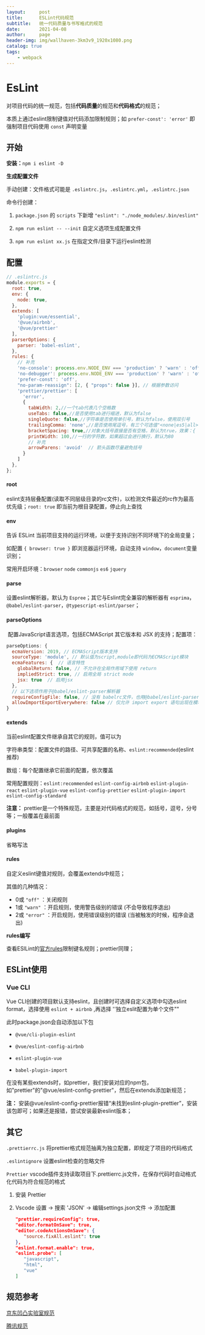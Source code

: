 ```yaml
---
layout:     post
title:      ESLint代码规范
subtitle:   统一代码质量与书写格式的规范
date:       2021-04-08
author:     page
header-img: img/wallhaven-3km3v9_1920x1080.png
catalog: true
tags:
    - webpack
---
```


# EsLint

对项目代码的统一规范，包括**代码质量**的规范和**代码格式**的规范；

本质上通过eslint限制键值对代码添加限制规则；如 `prefer-const': 'error'` 即强制项目代码使用 `const` 声明变量

## 开始

**安装：**`npm i eslint -D`

**生成配置文件** 

手动创建：文件格式可能是 `.eslintrc.js`，`.eslintrc.yml`，`.eslintrc.json`

命令行创建：

1. `package.json` 的 `scripts` 下新增 `"eslint": "./node_modules/.bin/eslint"`

2. `npm run eslint -- --init` 自定义选项生成配置文件

3. `npm run eslint xx.js` 在指定文件/目录下运行eslint检测

## 配置

```js
// .eslintrc.js
module.exports = {
  root: true,
  env: {
    node: true,
  },
  extends: [
    'plugin:vue/essential',
    '@vue/airbnb',
    '@vue/prettier'
  ],
  parserOptions: {
    parser: 'babel-eslint',
  },
  rules: {
    // 补充
    'no-console': process.env.NODE_ENV === 'production' ? 'warn' : 'off',
    'no-debugger': process.env.NODE_ENV === 'production' ? 'warn' : 'off',
    'prefer-const': 'off',
    "no-param-reassign": [2, { "props": false }], // 根据参数访问
    'prettier/prettier': [
      'error',
      {
        tabWidth: 2,//一个tab代表几个空格数
        useTabs: false,//是否使用tab进行缩进，默认为false
        singleQuote: false,//字符串是否使用单引号，默认为false，使用双引号
        trailingComma: 'none',//是否使用尾逗号，有三个可选值"<none|es5|all>"
        bracketSpacing: true,//对象大括号直接是否有空格，默认为true，效果：{ foo: bar }
        printWidth: 100,//一行的字符数，如果超过会进行换行，默认为80
        // 补充
        arrowParens: 'avoid'  // 箭头函数尽量避免括号
      }
    ]
  },
};
```

#### root

eslint支持层叠配置(读取不同层级目录的rc文件)，以检测文件最近的rc作为最高优先级；`root: true` 即当前为根目录配置，停止向上查找

#### env

告诉 ESLint 当前项目支持的运行环境，以便于支持识别不同环境下的全局变量；

如配置 `{ browser: true }` 即浏览器运行环境，自动支持 `window`，`document`变量识别；

常用开启环境：`browser` `node` `commonjs` `es6` `jquery`

#### parse

设置eslint解析器，默认为 `Espree`；其它与Eslint完全兼容的解析器有 `esprima`，`@babel/eslint-parser`，`@typescript-eslint/parser`；

#### parseOptions

 配置JavaScript语言选项，包括ECMAScript 其它版本和 JSX 的支持；配置项：

```js
parseOptions: {
  ecmaVersion: 2019, // ECMAScript版本支持
  sourceType: 'module', // 默认值为script,module即代码为ECMAScript模块
  ecmaFeatures: {  // 语言特性
    globalReturn: false, // 不允许在全局作用域下使用 return
    impliedStrict: true, // 启用全局 strict mode
    jsx: true  // 启用jsx
  },
  // 以下选项作用于@babel/eslint-parser解析器
  requireConfigFile: false, // 没有 babelrc文件，也用@babel/eslint-parser解析
  allowImportExportEverywhere: false // 仅允许 import export 语句出现在模块顶层
}
```

#### extends

当前eslint配置文件继承自其它的规则，值可以为

字符串类型：配置文件的路径、可共享配置的名称、`eslint:recommended`(eslint推荐)

数组：每个配置继承它前面的配置，依次覆盖

常用配置规则：`eslint:recommended` `eslint-config-airbnb` `eslint-plugin-react` `eslint-plugin-vue` `eslint-config-prettier` `eslint-plugin-import` `eslint-config-standard`

**注意：** prettier是一个特殊规范，主要是对代码格式的规范，如括号，逗号，分号等；一般覆盖在最前面

#### plugins

省略写法

#### rules

自定义eslint键值对规则，会覆盖extends中规范；

其值的几种情况：

- 0或 `"off"` ：关闭规则
- 1或 `"warn"` ：开启规则，使用警告级别的错误 (不会导致程序退出)
- 2或 `"error"` ：开启规则，使用错误级别的错误 (当被触发的时候，程序会退出)

**rules编写**

查看ESlLint的[官方rules](https://eslint.org/docs/latest/rules/)限制键名规则；prettier同理；

## ESLint使用

### Vue CLI

Vue CLI创建的项目默认支持eslint，且创建时可选择自定义选项中勾选eslint format，选择使用 `eslint + airbnb` ,再选择 ''独立eslit配置为单个文件""

此时package.json会自动添加以下包

- `@vue/cli-plugin-eslint`

- `@vue/eslint-config-airbnb`

- `eslint-plugin-vue`

- `babel-plugin-import`

在没有某些extends时，如prettier，我们安装对应的npm包，如"prettier"的"@vue/eslint-config-prettier"，然后在extends添加新规范；

  **注：** 安装@vue/eslint-config-prettier报错“未找到eslint-plugin-prettier”，安装该包即可；如果还是报错，尝试安装最新eslint版本；

## 其它

`.prettierrc.js` 将prettier格式规范抽离为独立配置，即规定了项目的代码格式

`.eslintignore` 设置eslint检查的忽略文件

`Prettier` vscode插件支持读取项目下.prettierrc.js文件，在保存代码时自动格式化代码为符合规范的格式

1. 安装 Prettier

2. Vscode 设置 -> 搜索 'JSON' -> 编辑settings.json文件 -> 添加配置
   
   ```json
   "prettier.requireConfig": true,
   "editor.formatOnSave": true,
   "editor.codeActionsOnSave": {
      "source.fixAll.eslint": true
   },
   "eslint.format.enable": true,
   "eslint.probe": [
      "javascript",
      "html",
      "vue"
   ]
   ```

## 规范参考

[京东凹凸实验室规范](https://github.com/o2team/eslint-config-o2team)

[腾讯规范](https://github.com/AlloyTeam/eslint-config-alloy)
